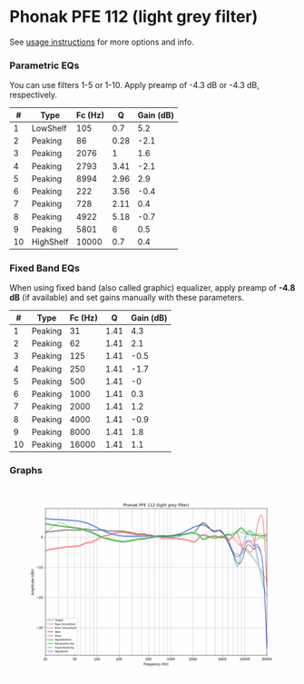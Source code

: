 # Phonak PFE 112 (light grey filter)
See [usage instructions](https://github.com/jaakkopasanen/AutoEq#usage) for more options and info.

### Parametric EQs
You can use filters 1-5 or 1-10. Apply preamp of -4.3 dB or -4.3 dB, respectively.

|   # | Type      |   Fc (Hz) |    Q |   Gain (dB) |
|-----|-----------|-----------|------|-------------|
|   1 | LowShelf  |       105 | 0.7  |         5.2 |
|   2 | Peaking   |        86 | 0.28 |        -2.1 |
|   3 | Peaking   |      2076 | 1    |         1.6 |
|   4 | Peaking   |      2793 | 3.41 |        -2.1 |
|   5 | Peaking   |      8994 | 2.96 |         2.9 |
|   6 | Peaking   |       222 | 3.56 |        -0.4 |
|   7 | Peaking   |       728 | 2.11 |         0.4 |
|   8 | Peaking   |      4922 | 5.18 |        -0.7 |
|   9 | Peaking   |      5801 | 6    |         0.5 |
|  10 | HighShelf |     10000 | 0.7  |         0.4 |

### Fixed Band EQs
When using fixed band (also called graphic) equalizer, apply preamp of **-4.8 dB** (if available) and set gains manually with these parameters.

|   # | Type    |   Fc (Hz) |    Q |   Gain (dB) |
|-----|---------|-----------|------|-------------|
|   1 | Peaking |        31 | 1.41 |         4.3 |
|   2 | Peaking |        62 | 1.41 |         2.1 |
|   3 | Peaking |       125 | 1.41 |        -0.5 |
|   4 | Peaking |       250 | 1.41 |        -1.7 |
|   5 | Peaking |       500 | 1.41 |        -0   |
|   6 | Peaking |      1000 | 1.41 |         0.3 |
|   7 | Peaking |      2000 | 1.41 |         1.2 |
|   8 | Peaking |      4000 | 1.41 |        -0.9 |
|   9 | Peaking |      8000 | 1.41 |         1.8 |
|  10 | Peaking |     16000 | 1.41 |         1.1 |

### Graphs
![](./Phonak%20PFE%20112%20(light%20grey%20filter).png)
